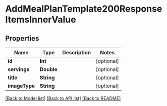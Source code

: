 # AddMealPlanTemplate200ResponseItemsInnerValue

## Properties
Name | Type | Description | Notes
------------ | ------------- | ------------- | -------------
**id** | **Int** |  | [optional] 
**servings** | **Double** |  | [optional] 
**title** | **String** |  | [optional] 
**imageType** | **String** |  | [optional] 

[[Back to Model list]](../README.md#documentation-for-models) [[Back to API list]](../README.md#documentation-for-api-endpoints) [[Back to README]](../README.md)



